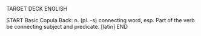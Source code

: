 TARGET DECK
ENGLISH

START
Basic
Copula
Back: n. (pl. -s) connecting word, esp. Part of the verb be connecting subject and predicate. [latin]
END
